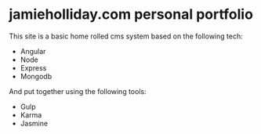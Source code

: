 # jamieholliday.com personal portfolio

This site is a basic home rolled cms system based on the following tech:

* Angular
* Node
* Express
* Mongodb

And put together using the following tools:
* Gulp
* Karma
* Jasmine

